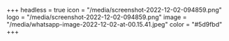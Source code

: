 +++
headless = true
icon = "/media/screenshot-2022-12-02-094859.png"
logo = "/media/screenshot-2022-12-02-094859.png"
image = "/media/whatsapp-image-2022-12-02-at-00.15.41.jpeg"
color = "#5d9fbd"
+++
